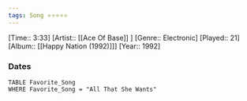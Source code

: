 ```yaml
---
tags: Song ⭐⭐⭐⭐⭐ 
---
```

[Time:: 3:33]
[Artist:: [[Ace Of Base]] ]
[Genre:: Electronic]
[Played:: 21]
[Album:: [[Happy Nation (1992)]]]
[Year:: 1992]
### Dates
````dataview
TABLE Favorite_Song
WHERE Favorite_Song = "All That She Wants"
````